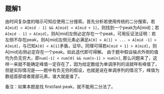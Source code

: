 ## 题解1

由时间复杂度的暗示可知应使用二分搜索。首先分析若使用传统的二分搜索，若`A[mid] > A[mid - 1] && A[mid] < A[mid + 1]`，则找到一个peak为A[mid]；若`A[mid - 1] > A[mid]`，则A[mid]左侧必定存在一个peak，可用反证法证明：若左侧不存在peak，则A[mid]左侧元素必满足`A[0] > A[1] > ... > A[mid -1] > A[mid]`，与已知`A[0] < A[1]`矛盾，证毕。同理可得若`A[mid + 1] > A[mid]`，则A[mid]右侧必定存在一个peak。如此迭代即可得解。
由于题中假设端点外侧的值均为负无穷大，即`num[-1] < num[0] && num[n-1] > num[n]`, 那么问题来了，这样一来就不能确定峰值一定存在了，因为给定数组为单调序列的话就咩有峰值了，但是实际情况是——题中有负无穷的假设，也就是说在单调序列的情况下，峰值为数组首部或者尾部元素，谁大就是谁了。

备注：如果本题是找 first/last peak，就不能用二分法了。
